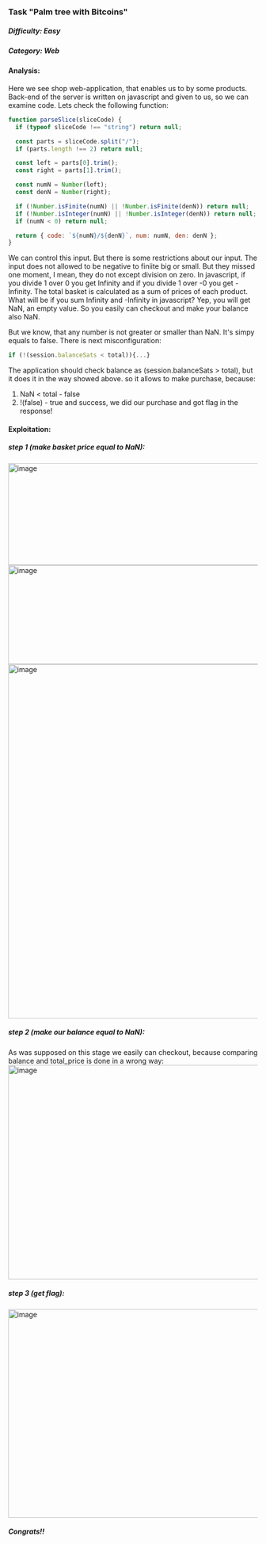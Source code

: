 ### Task "Palm tree with Bitcoins"

##### Difficulty: Easy
##### Category: Web

#### Analysis:

Here we see shop web-application, that enables us to by some products. Back-end of the server is written on javascript and given to us, so we can examine code.
Lets check the following function:

```javascript
function parseSlice(sliceCode) {
  if (typeof sliceCode !== "string") return null;

  const parts = sliceCode.split("/");
  if (parts.length !== 2) return null;

  const left = parts[0].trim();
  const right = parts[1].trim();

  const numN = Number(left);
  const denN = Number(right);

  if (!Number.isFinite(numN) || !Number.isFinite(denN)) return null;
  if (!Number.isInteger(numN) || !Number.isInteger(denN)) return null;
  if (numN < 0) return null;

  return { code: `${numN}/${denN}`, num: numN, den: denN };
}
```

We can control this input. But there is some restrictions about our input. The input does not allowed to be negative to finiite big or small. But they missed one moment, I mean, 
they do not except division on zero. In javascript, if you divide 1 over 0 you get Infinity and if you divide 1 over -0 you get -Infinity. The total basket is calculated as a sum of prices of each product. 
What will be if you sum Infinity and -Infinity in javascript? Yep, you will get NaN, an empty value. So you easily can checkout and make your balance also NaN.

But we know, that any number is not greater or smaller than NaN. It's simpy equals to false. There is next misconfiguration:
```javascript
if (!(session.balanceSats < total)){...}
```

The application should check balance as (session.balanceSats > total), but it does it in the way showed above. so it allows to make purchase, because:
1) NaN < total - false
2) !(false) - true
and success, we did our purchase and got flag in the response!

#### Exploitation:
##### step 1 (make basket price equal to NaN):
<img width="620" height="206" alt="image" src="https://github.com/user-attachments/assets/4817c5de-2144-4e0d-aa7b-284dbd3994b1" />
<img width="617" height="200" alt="image" src="https://github.com/user-attachments/assets/b9c7998a-2fc2-4ede-8e38-fe0140b53b03" />
<img width="784" height="715" alt="image" src="https://github.com/user-attachments/assets/3d5d6983-79d3-4d31-9f1d-7b807f4d8409" />

##### step 2 (make our balance equal to NaN):
As was supposed on this stage we easily can checkout, because comparing balance and total_price is done in a wrong way:
<img width="1563" height="433" alt="image" src="https://github.com/user-attachments/assets/fd6f5bba-4b0c-4659-acfb-4710d11ce72c" />

##### step 3 (get flag):
<img width="1601" height="421" alt="image" src="https://github.com/user-attachments/assets/39a9814d-61e2-41f7-9199-808bb51eb67d" />

##### Congrats!!



